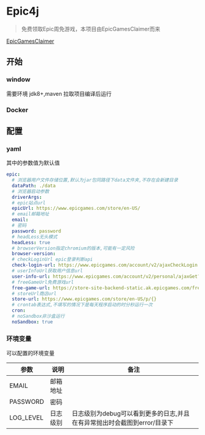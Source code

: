 # Epic4j

> 免费领取Epic周免游戏，本项目由EpicGamesClaimer而来

[EpicGamesClaimer](https://github.com/luminoleon/epicgames-claimer)

## 开始

### window

需要环境 jdk8+,maven 拉取项目编译后运行

### Docker

## 配置

### yaml

其中的参数值为默认值

```yaml
epic:
  # 浏览器用户文件存储位置,默认为jar包同路径下data文件夹,不存在会新建目录
  dataPath: ./data
  # 浏览器启动参数
  driverArgs:
  # epic站点url
  epicUrl: https://www.epicgames.com/store/en-US/
  # email邮箱地址
  email:
  # 密码
  password: password
  # headLess无头模式
  headLess: true
  # browserVersion指定chromium的版本,可能有一定风险
  browser-version:
  # checkLoginUrl epic登录判断api
  check-login-url: https://www.epicgames.com/account/v2/ajaxCheckLogin
  # userInfoUrl获取用户信息url
  user-info-url: https://www.epicgames.com/account/v2/personal/ajaxGet?sessionInvalidated=true
  # freeGameUrl免费游戏url
  free-game-url: https://store-site-backend-static.ak.epicgames.com/freeGamesPromotions?locale={}&country={}&allowCountries={}
  # storeUrl商店url
  store-url: https://www.epicgames.com/store/en-US/p/{}
  # crontab表达式,不填写的情况下是每天程序启动的时分秒运行一次
  cron:
  # noSandbox非沙盒运行
  noSandbox: true
```

### 环境变量

可以配置的环境变量

| 参数 | 说明 | 备注 |
| ---- | ---- | ----- |
|EMAIL|邮箱地址||
|PASSWORD|密码||
|LOG_LEVEL|日志级别|日志级别为debug可以看到更多的日志,并且在有异常抛出时会截图到error/目录下|



